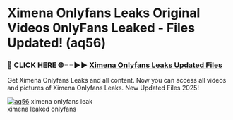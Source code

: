 # Ximena Onlyfans Leaks Original Videos 0nlyFans Leaked - Files Updated! (aq56)

<h3>🔴 CLICK HERE 🌐==►► <a href="https://tinyurl.com/3hn5wdd3" rel="nofollow">Ximena Onlyfans Leaks Updated Files</a></h3>

Get Ximena Onlyfans Leaks and all content. Now you can access all videos and pictures of Ximena Onlyfans Leaks. New Updated Files 2025!

[![aq56](https://i.imgur.com/4HnBqBT.gif)](https://tinyurl.com/3hn5wdd3)
ximena onlyfans leak<br>
ximena leaked onlyfans